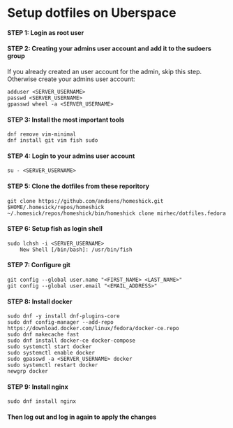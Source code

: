 # Setup dotfiles on Uberspace

#### STEP 1: Login as root user

#### STEP 2: Creating your admins user account and add it to the sudoers group

If you already created an user account for the admin, skip this step.
Otherwise create your admins user account:

    adduser <SERVER_USERNAME>
    passwd <SERVER_USERNAME>
    gpasswd wheel -a <SERVER_USERNAME>

#### STEP 3: Install the most important tools

    dnf remove vim-minimal
    dnf install git vim fish sudo

#### STEP 4: Login to your admins user account

    su - <SERVER_USERNAME>

#### STEP 5: Clone the dotfiles from these reporitory

    git clone https://github.com/andsens/homeshick.git $HOME/.homesick/repos/homeshick
    ~/.homesick/repos/homeshick/bin/homeshick clone mirhec/dotfiles.fedora

#### STEP 6: Setup fish as login shell

    sudo lchsh -i <SERVER_USERNAME>
        New Shell [/bin/bash]: /usr/bin/fish

#### STEP 7: Configure git

    git config --global user.name "<FIRST_NAME> <LAST_NAME>"
    git config --global user.email "<EMAIL_ADDRESS>"
        
        
#### STEP 8: Install docker
    sudo dnf -y install dnf-plugins-core
    sudo dnf config-manager --add-repo https://download.docker.com/linux/fedora/docker-ce.repo
    sudo dnf makecache fast
    sudo dnf install docker-ce docker-compose
    sudo systemctl start docker
    sudo systemctl enable docker
    sudo gpasswd -a <SERVER_USERNAME> docker
    sudo systemctl restart docker
    newgrp docker

#### STEP 9: Install nginx
    sudo dnf install nginx

#### Then log out and log in again to apply the changes
